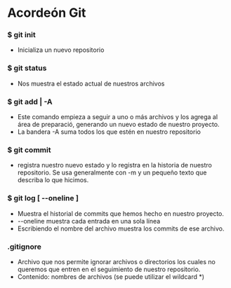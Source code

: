 # Acordeón Git

### $ git init
 - Inicializa un nuevo repositorio

### $ git status
- Nos muestra el estado actual de nuestros archivos

### $ git add <archivo> | -A
 - Este comando empieza a seguir a uno o más archivos y los agrega al área de preparació, generando un nuevo estado de nuestro proyecto.
 - La bandera -A  suma todos los que estén en nuestro repositorio
 
### $ git commit
- registra nuestro nuevo estado y lo registra en la historia de nuestro repositorio. Se usa generalmente con -m y un pequeño texto que describa lo que hicimos.

### $ git log [ --oneline <archivo>]
- Muestra el historial de commits que hemos hecho en nuestro proyecto.
- --oneline muestra cada entrada en una sola línea
- Escribiendo el nombre del archivo muestra los commits de ese archivo.

### .gitignore
- Archivo que nos permite ignorar archivos o directorios los cuales no queremos que entren en el seguimiento de nuestro repositorio.
- Contenido: nombres de archivos (se puede utilizar el wildcard *)
